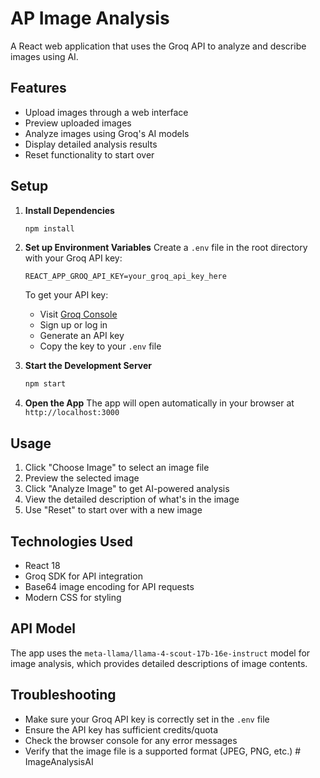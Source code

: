 # AP Image Analysis

A React web application that uses the Groq API to analyze and describe images using AI.

## Features

- Upload images through a web interface
- Preview uploaded images
- Analyze images using Groq's AI models
- Display detailed analysis results
- Reset functionality to start over

## Setup

1. **Install Dependencies**
   ```bash
   npm install
   ```

2. **Set up Environment Variables**
   Create a `.env` file in the root directory with your Groq API key:
   ```
   REACT_APP_GROQ_API_KEY=your_groq_api_key_here
   ```
   
   To get your API key:
   - Visit [Groq Console](https://console.groq.com/)
   - Sign up or log in
   - Generate an API key
   - Copy the key to your `.env` file

3. **Start the Development Server**
   ```bash
   npm start
   ```

4. **Open the App**
   The app will open automatically in your browser at `http://localhost:3000`

## Usage

1. Click "Choose Image" to select an image file
2. Preview the selected image
3. Click "Analyze Image" to get AI-powered analysis
4. View the detailed description of what's in the image
5. Use "Reset" to start over with a new image

## Technologies Used

- React 18
- Groq SDK for API integration
- Base64 image encoding for API requests
- Modern CSS for styling

## API Model

The app uses the `meta-llama/llama-4-scout-17b-16e-instruct` model for image analysis, which provides detailed descriptions of image contents.

## Troubleshooting

- Make sure your Groq API key is correctly set in the `.env` file
- Ensure the API key has sufficient credits/quota
- Check the browser console for any error messages
- Verify that the image file is a supported format (JPEG, PNG, etc.) # ImageAnalysisAI

